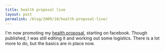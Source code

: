 ```yaml
---
title: health proposal live
layout: post
permalink: /blog/2009/10/health-proposal-live/
---
```


I'm now promoting my [health proposal](/darkness-conjecture/proposals/health-proposal), starting on facebook. Though published, I was still editing it and working out some logistics. There is a lot more to do, but the basics are in place now.

